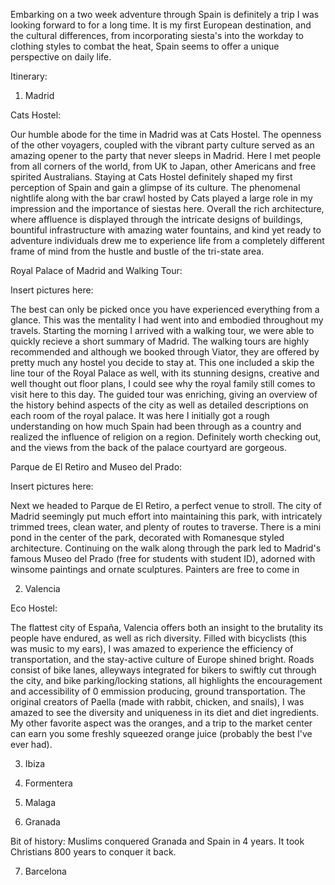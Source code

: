 Embarking on a two week adventure through Spain is definitely a trip I was looking forward to for a long time. It is my first European destination, and the cultural differences, from incorporating siesta's into the workday to clothing styles to combat the heat, Spain seems to offer a unique perspective on daily life.

Itinerary: 
1. Madrid

Cats Hostel: 

Our humble abode for the time in Madrid was at Cats Hostel. The openness of the other voyagers, coupled with the vibrant party culture served as an amazing opener to the party that never sleeps in Madrid. Here I met people from all corners of the world, from UK to Japan, other Americans and free spirited Australians. Staying at Cats Hostel definitely shaped my first perception of Spain and gain a glimpse of its culture. The phenomenal nightlife along with the bar crawl hosted by Cats played a large role in my impression and the importance of siestas here. Overall the rich architecture, where affluence is displayed through the intricate designs of buildings, bountiful infrastructure with amazing water fountains, and kind yet ready to adventure individuals drew me to experience life from a completely different frame of mind from the hustle and bustle of the tri-state area.

Royal Palace of Madrid and Walking Tour: 

Insert pictures here: 

The best can only be picked once you have experienced everything from a glance. This was the mentality I had went into and embodied throughout my travels. Starting the morning I arrived with a walking tour, we were able to quickly recieve a short summary of Madrid. The walking tours are highly recommended and although we booked through Viator, they are offered by pretty much any hostel you decide to stay at. This one included a skip the line tour of the Royal Palace as well, with its stunning designs, creative and well thought out floor plans, I could see why the royal family still comes to visit here to this day. The guided tour was enriching, giving an overview of the history behind aspects of the city as well as detailed descriptions on each room of the royal palace. It was here I initially got a rough understanding on how much Spain had been through as a country and realized the influence of religion on a region. Definitely worth checking out, and the views from the back of the palace courtyard are gorgeous.

Parque de El Retiro and Museo del Prado:

Insert pictures here:

Next we headed to Parque de El Retiro, a perfect venue to stroll. The city of Madrid seemingly put much effort into maintaining this park, with intricately trimmed trees, clean water, and plenty of routes to traverse. There is a mini pond in the center of the park, decorated with Romanesque styled architecture. Continuing on the walk along through the park led to Madrid's famous Museo del Prado (free for students with student ID), adorned with winsome paintings and ornate sculptures. Painters are free to come in

2. Valencia

Eco Hostel:

The flattest city of España, Valencia offers both an insight to the brutality its people have endured, as well as rich diversity. Filled with bicyclists (this was music to my ears), I was amazed to experience the efficiency of transportation, and the stay-active culture of Europe shined bright. Roads consist of bike lanes, alleyways integrated for bikers to swiftly cut through the city, and bike parking/locking stations, all highlights the encouragement and accessibility of 0 emmission producing, ground transportation. The original creators of Paella (made with rabbit, chicken, and snails), I was amazed to see the diversity and uniqueness in its diet and diet ingredients. My other favorite aspect was the oranges, and a trip to the market center can earn you some freshly squeezed orange juice (probably the best I've ever had). 

3. Ibiza

4. Formentera

5. Malaga

6. Granada

Bit of history: Muslims conquered Granada and Spain in 4 years. It took Christians 800 years to conquer it back.

7. Barcelona